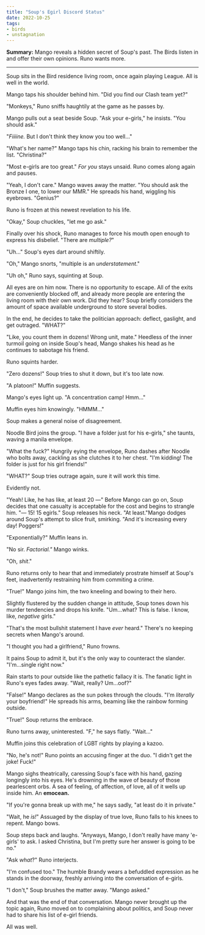 ```yaml
---
title: "Soup's Egirl Discord Status"
date: 2022-10-25
tags:
- birds
- unstagnation
---
```


**Summary:** Mango reveals a hidden secret of Soup's past. The Birds listen in and offer their own opinions. Runo wants more.

<!-- more -->

---

Soup sits in the Bird residence living room, once again playing League. All is well in the world.

Mango taps his shoulder behind him. "Did you find our Clash team yet?"

"Monkeys," Runo sniffs haughtily at the game as he passes by.

Mango pulls out a seat beside Soup. "Ask your e-girls," he insists. "You should ask."

"*Fiiiine.* But I don't think they know you too well…"

"What's her name?" Mango taps his chin, racking his brain to remember the list. "Christina?"

"Most e-girls are too great." *For you* stays unsaid. Runo comes along again and pauses.

"Yeah, I don't care." Mango waves away the matter. "You should ask the Bronze I one, to lower our MMR." He spreads his hand, wiggling his eyebrows. "Genius?"

Runo is frozen at this newest revelation to his life.

"Okay," Soup chuckles, "let me go ask."

Finally over his shock, Runo manages to force his mouth open enough to express his disbelief. "There are *multiple?*"

"Uh…" Soup's eyes dart around shiftily.

"Oh," Mango snorts, "multiple is an *understatement*."

"Uh oh," Runo says, squinting at Soup.

All eyes are on him now. There is no opportunity to escape. All of the exits are conveniently blocked off, and already more people are entering the living room with their own work. Did they hear? Soup briefly considers the amount of space available underground to store several bodies.

In the end, he decides to take the politician approach: deflect, gaslight, and get outraged. "WHAT?"

"Like, you count them in dozens! Wrong unit, mate." Heedless of the inner turmoil going on inside Soup's head, Mango shakes his head as he continues to sabotage his friend.

Runo squints harder.

"Zero dozens!" Soup tries to shut it down, but it's too late now.

"A platoon!" Muffin suggests. 

Mango's eyes light up. "A concentration camp! Hmm…"

Muffin eyes him knowingly. "HMMM…"

Soup makes a general noise of disagreement.

Noodle Bird joins the group. "I have a folder just for his e-girls," she taunts, waving a manila envelope.

"What the fuck?" Hungrily eying the envelope, Runo dashes after Noodle who bolts away, cackling as she clutches it to her chest. "I'm kidding! The folder is just for his girl friends!"

"WHAT?" Soup tries outrage again, sure it will work this time.

Evidently not.

"Yeah! Like, he has like, at least 20 —" Before Mango can go on, Soup decides that one casualty is acceptable for the cost and begins to strangle him. "— 15! 15 egirls." Soup releases his neck. "At least."Mango dodges around Soup's attempt to slice fruit, smirking. "And it's increasing every day! Poggers!"

"Exponentially?" Muffin leans in.

"No sir. *Factorial."* Mango winks.

"Oh, *shit*."

Runo returns only to hear that and immediately prostrate himself at Soup's feet, inadvertently restraining him from commiting a crime.

"True!" Mango joins him, the two kneeling and bowing to their hero.

Slightly flustered by the sudden change in attitude, Soup tones down his murder tendencies and drops his knife. "Um…what? This is false. I know, like, *negative* girls."

"That's the most bullshit statement I have *ever* heard." There's no keeping secrets when Mango's around.

"I thought you had a girlfriend," Runo frowns.

It pains Soup to admit it, but it's the only way to counteract the slander. "I'm…single right now."

Rain starts to pour outside like the pathetic fallacy it is. The fanatic light in Runo's eyes fades away. "Wait, really? Um…oof?"

"False!" Mango declares as the sun pokes through the clouds. "I'm *literally* your boyfriend!" He spreads his arms, beaming like the rainbow forming outside.

"True!" Soup returns the embrace.

Runo turns away, uninterested. "F," he says flatly. "Wait..."

Muffin joins this celebration of LGBT rights by playing a kazoo.

"No, he's not!" Runo points an accusing finger at the duo. "I didn't get the joke! Fuck!"

Mango sighs theatrically, caressing Soup's face with his hand, gazing longingly into his eyes. He's drowning in the wave of beauty of those pearlescent orbs. A sea of feeling, of affection, of love, all of it wells up inside him. An **emocean.**

"If you're gonna break up with me," he says sadly, "at least do it in private."

"Wait, he *is!*" Assuaged by the display of true love, Runo falls to his knees to repent. Mango bows.

Soup steps back and laughs. "Anyways, Mango, I don't really have many 'e-girls' to ask. I asked Christina, but I'm pretty sure her answer is going to be no."

"Ask *what*?" Runo interjects.

"I'm confused too." The humble Brandy wears a befuddled expression as he stands in the doorway, freshly arriving into the conversation of e-girls.

"I don't," Soup brushes the matter away. "Mango asked."

And that was the end of that conversation. Mango never brought up the topic again, Runo moved on to complaining about politics, and Soup never had to share his list of e-girl friends.

All was well.